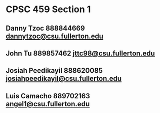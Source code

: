 # CPSC 459 Section 1
## Danny Tzoc 888844669 dannytzoc@csu.fullerton.edu
## John Tu 889857462 jttc98@csu.fullerton.edu
## Josiah Peedikayil 888620085 josiahpeedikayil@csu.fullerton.edu
## Luis Camacho 889702163 angel1@csu.fullerton.edu
